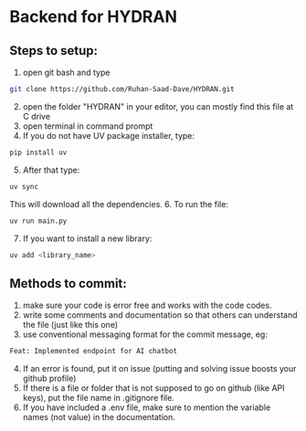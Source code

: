 # Backend for HYDRAN

## Steps to setup:
1. open git bash and type
```bash
git clone https://github.com/Ruhan-Saad-Dave/HYDRAN.git
```
2. open the folder "HYDRAN" in your editor, you can mostly find this file at C drive
3. open terminal in command prompt
4. If you do not have UV package installer, type:
```bash
pip install uv
```
5. After that type:
```bash
uv sync
```
This will download all the dependencies.
6. To run the file:
```bash
uv run main.py
```
7. If you want to install a new library:
```bash
uv add <library_name>
```

## Methods to commit:
1. make sure your code is error free and works with the code codes.
2. write some comments and documentation so that others can understand the file (just like this one)
3. use conventional messaging format for the commit message, eg:
```bash
Feat: Implemented endpoint for AI chatbot
```
4. If an error is found, put it on issue (putting and solving issue boosts your github profile)
5. If there is a file or folder that is not supposed to go on github (like API keys), put the file name in .gitignore file. 
6. If you have included a .env file, make sure to mention the variable names (not value) in the documentation.
